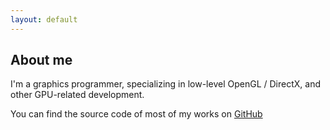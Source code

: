 ```yaml
---
layout: default
---
```

## About me

I'm a graphics programmer, specializing in low-level OpenGL / DirectX, and
other GPU-related development.

You can find the source code of most of my works on [GitHub](https://github.com/kusma)
